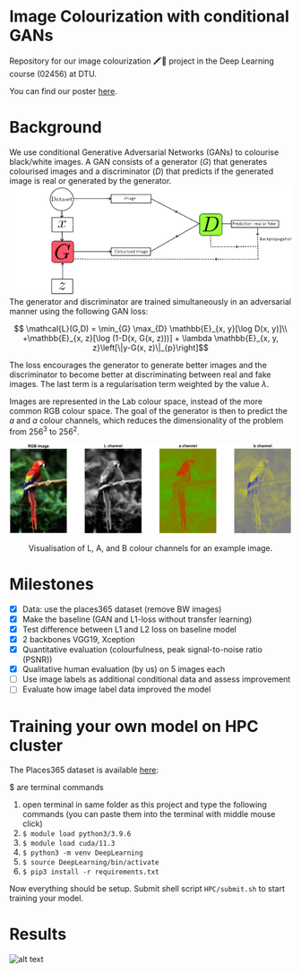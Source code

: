 # Image Colourization with conditional GANs
Repository for our image colourization 🖍🎨 project in the Deep Learning course (02456) at DTU. 

You can find our poster [here](poster/02456_Deep_Learning_Image_Colourization.pdf).

# Background
We use conditional Generative Adversarial Networks (GANs) to colourise black/white images. A GAN consists of a generator $`(G)`$ that generates colourised images and a discriminator $`(D)`$ that predicts if the generated image is real or generated by the generator.
![alt text](figs/gan.png)
 The generator and discriminator are trained simultaneously in an adversarial manner using the following GAN loss:
```math
  \mathcal{L}(G,D) = \min_{G} \max_{D} \mathbb{E}_{x, y}[\log D(x, y)]\\
    +\mathbb{E}_{x, z}[\log (1-D(x, G(x, z)))] + \lambda \mathbb{E}_{x, y, z}\left[\|y-G(x, z)\|_{p}\right]
```
The loss encourages the generator to generate better images and the discriminator to become better at discriminating between real and fake images. The last term is a regularisation term weighted by the value $`\lambda`$.

Images are represented in the Lab colour space, instead of the more common RGB colour space. The goal of the generator is then to predict the $`a`$ and $`a`$ colour channels, which reduces the dimensionality of the problem from $`256^3`$ to $`256^2`$.
<center><img src="figs/parrot.png" ...></center>
<p align="center">Visualisation of L, A, and B colour channels for an example image.<p align="center">

# Milestones
- [x] Data: use the places365 dataset (remove BW images)
- [x] Make the baseline (GAN and L1-loss without transfer learning)
- [x] Test difference between L1 and L2 loss on baseline model
- [x] 2 backbones VGG19, Xception
- [x] Quantitative evaluation (colourfulness, peak signal-to-noise ratio (PSNR))
- [x] Qualitative human evaluation (by us) on 5 images each 
- [ ] Use image labels as additional conditional data and assess improvement
- [ ] Evaluate how image label data improved the model

# Training your own model on HPC cluster
The Places365 dataset is available [here](http://places2.csail.mit.edu/): 

$ are terminal commands
1. open terminal in same folder as this project and type the following commands (you can paste them into the terminal with middle mouse click)
2. ```$ module load python3/3.9.6```
3. ```$ module load cuda/11.3```
4. ```$ python3 -m venv DeepLearning```
5. ```$ source DeepLearning/bin/activate```
6. ```$ pip3 install -r requirements.txt```

Now everything should be setup. Submit shell script ```HPC/submit.sh``` to start training your model.

# Results
![alt text](figs/preds2.png)